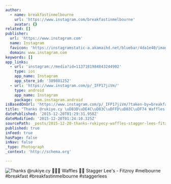 ```yaml
---
author:
  - name: breakfastinmelbourne
    url: 'https://www.instagram.com/breakfastinmelbourne'
    avatar: {}
related: []
publisher:
  url: 'https://www.instagram.com'
  name: Instagram
  favicon: 'https://instagramstatic-a.akamaihd.net/bluebar/4da1e40/images/ico/favicon.ico'
  domain: www.instagram.com
keywords: []
app_links:
  - url: 'instagram://media?id=1137181984843244902'
    type: ios
    app_name: Instagram
    app_store_id: '389801252'
  - url: 'https://www.instagram.com/p/_IFP17jiVm/'
    type: android
    app_name: Instagram
    package: com.instagram.android
isBasedOnUrl: 'https://www.instagram.com/p/_IFP17jiVm/?taken-by=breakfastinmelbourne'
title: "Thanks @rukiye.cy \uD83D\uDE4C\uD83C\uDFFD\uD83C\uDF74 Waffles \uD83D\uDC9E\uD83C\uDF66 Stagger Lee's - Fitzroy #melbourne #breakfast #breakfastinmelbourne #staggerlees"
datePublished: '2015-12-20T01:29:31.958Z'
dateModified: '2015-12-20T01:24:10.325Z'
sourcePath: _posts/2015-12-20-thanks-rukiyecy-waffles-stagger-lees-fitzro.md
published: true
inFeed: true
hasPage: false
inNav: false
_type: Photograph
_context: 'http://schema.org'

---
```

![Thanks &commat;rukiye&period;cy  Waffles  Stagger Lee's - Fitzroy &num;melbourne &num;breakfast &num;breakfastinmelbourne &num;staggerlees](https://scontent.cdninstagram.com/hphotos-xap1/t51.2885-15/s640x640/sh0.08/e35/12292873_516127291892286_1993987853_n.jpg)